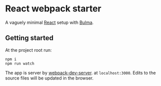 # React webpack starter

A vaguely minimal [React](https://reactjs.org/) setup with [Bulma](https://bulma.io/).

## Getting started

At the project root run:

```
npm i
npm run watch
```

The app is server by [webpack-dev-server](https://github.com/webpack/webpack-dev-server).
at `localhost:3000`. Edits to the source files will be updated in the browser.
